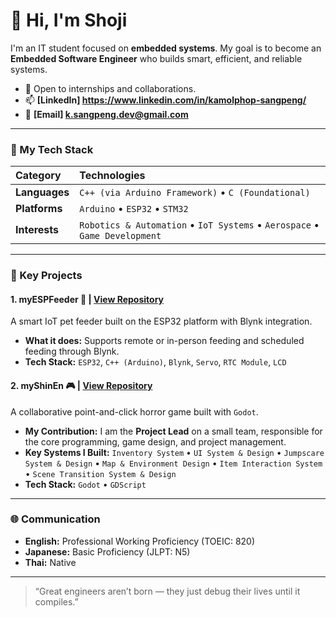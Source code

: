 # 👋 Hi, I'm Shoji

I'm an IT student focused on **embedded systems**. My goal is to become an **Embedded Software Engineer** who builds smart, efficient, and reliable systems.

* 💼 Open to internships and collaborations.
* 📫 **[LinkedIn] https://www.linkedin.com/in/kamolphop-sangpeng/**
* 🧠 **[Email] k.sangpeng.dev@gmail.com**

---

### 🧰 My Tech Stack

| Category | Technologies |
| :--- | :--- |
| **Languages** | `C++ (via Arduino Framework)` • `C (Foundational)` |
| **Platforms** | `Arduino` • `ESP32` • `STM32` |
| **Interests** | `Robotics & Automation` • `IoT Systems` • `Aerospace` • `Game Development` |

---

### 🚀 Key Projects

#### 1. myESPFeeder 🐾 | [View Repository](https://github.com/yourshoji/myESPFeeder)
A smart IoT pet feeder built on the ESP32 platform with Blynk integration.

* **What it does:** Supports remote or in-person feeding and scheduled feeding through Blynk.
* **Tech Stack:** `ESP32`, `C++ (Arduino)`, `Blynk`, `Servo`, `RTC Module`, `LCD`

#### 2. myShinEn 🎮 | [View Repository](https://github.com/yourshoji/myShinEn)
A collaborative point-and-click horror game built with `Godot`.

* **My Contribution:** I am the **Project Lead** on a small team, responsible for the core programming, game design, and project management.
* **Key Systems I Built:** `Inventory System` • `UI System & Design` • `Jumpscare System & Design` • `Map & Environment Design` • `Item Interaction System` • `Scene Transition System & Design`
* **Tech Stack:** `Godot` • `GDScript`

---

### 🌐 Communication

* **English:** Professional Working Proficiency (TOEIC: 820)
* **Japanese:** Basic Proficiency (JLPT: N5)
* **Thai:** Native

---
> “Great engineers aren’t born — they just debug their lives until it compiles.”
